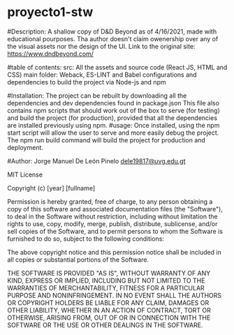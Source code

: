 # proyecto1-stw

#Description: A shallow copy of D&D Beyond as of 4/16/2021, made with educational pourposes. Tha author doesn't claim owenership over any of the visual assets nor the design of the UI.
Link to the original site: https://www.dndbeyond.com/

#table of contents:
  src: All the assets and source code (React JS, HTML and CSS)
  main folder: Weback, ES-LINT and Babel configurations and dependencies to build the project via Node-js and npm
  
 #Installation: The project can be rebuilt by downloading all the dependencies and dev dependencies found in package.json 
                This file also contains npm scripts that should work out of the box to serve (for testing) and build the project (for production), provided that all the dependencies are installed previously using npm.
#usage:
      Once installed, using the npm start script will allow the user to serve and more easily debug the project.
      The npm run build command will build the project for production and deployment.

#Author: 
      Jorge Manuel De León Pinelo
      dele19817@uvg.edu.gt


MIT License

Copyright (c) [year] [fullname]

Permission is hereby granted, free of charge, to any person obtaining a copy
of this software and associated documentation files (the "Software"), to deal
in the Software without restriction, including without limitation the rights
to use, copy, modify, merge, publish, distribute, sublicense, and/or sell
copies of the Software, and to permit persons to whom the Software is
furnished to do so, subject to the following conditions:

The above copyright notice and this permission notice shall be included in all
copies or substantial portions of the Software.

THE SOFTWARE IS PROVIDED "AS IS", WITHOUT WARRANTY OF ANY KIND, EXPRESS OR
IMPLIED, INCLUDING BUT NOT LIMITED TO THE WARRANTIES OF MERCHANTABILITY,
FITNESS FOR A PARTICULAR PURPOSE AND NONINFRINGEMENT. IN NO EVENT SHALL THE
AUTHORS OR COPYRIGHT HOLDERS BE LIABLE FOR ANY CLAIM, DAMAGES OR OTHER
LIABILITY, WHETHER IN AN ACTION OF CONTRACT, TORT OR OTHERWISE, ARISING FROM,
OUT OF OR IN CONNECTION WITH THE SOFTWARE OR THE USE OR OTHER DEALINGS IN THE
SOFTWARE.
                
